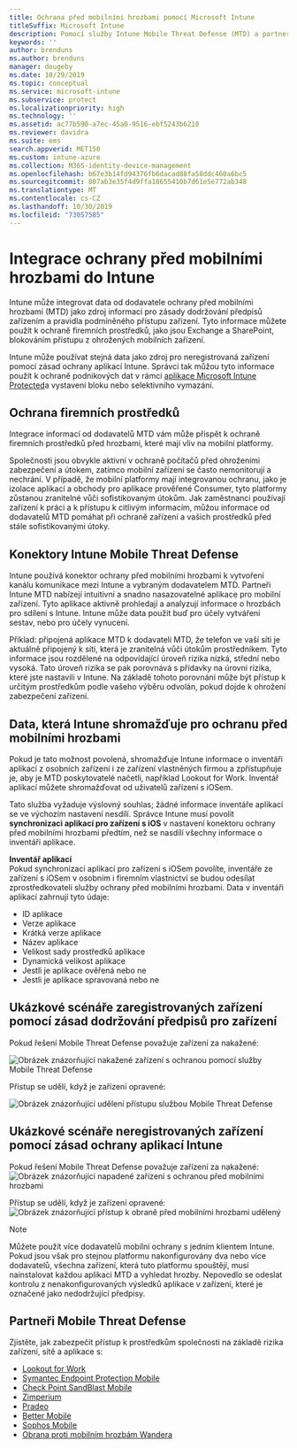 ```yaml
---
title: Ochrana před mobilními hrozbami pomocí Microsoft Intune
titleSuffix: Microsoft Intune
description: Pomocí služby Intune Mobile Threat Defense (MTD) a partnerem Mobile Threat Defense můžete chránit přístup k podnikovým prostředkům na základě rizika zařízení.
keywords: ''
author: brenduns
ms.author: brenduns
manager: dougeby
ms.date: 10/29/2019
ms.topic: conceptual
ms.service: microsoft-intune
ms.subservice: protect
ms.localizationpriority: high
ms.technology: ''
ms.assetid: ac77b590-a7ec-45a0-9516-ebf5243b6210
ms.reviewer: davidra
ms.suite: ems
search.appverid: MET150
ms.custom: intune-azure
ms.collection: M365-identity-device-management
ms.openlocfilehash: b67e3b14fd94376fb6dacad88fa58ddc460a6bc5
ms.sourcegitcommit: 807ab3e35f4d9ffa18655410b7d61e5e772ab348
ms.translationtype: MT
ms.contentlocale: cs-CZ
ms.lasthandoff: 10/30/2019
ms.locfileid: "73057585"
---
```

# <a name="mobile-threat-defense-integration-with-intune"></a>Integrace ochrany před mobilními hrozbami do Intune

Intune může integrovat data od dodavatele ochrany před mobilními hrozbami (MTD) jako zdroj informací pro zásady dodržování předpisů zařízením a pravidla podmíněného přístupu zařízení. Tyto informace můžete použít k ochraně firemních prostředků, jako jsou Exchange a SharePoint, blokováním přístupu z ohrožených mobilních zařízení.

Intune může používat stejná data jako zdroj pro neregistrovaná zařízení pomocí zásad ochrany aplikací Intune. Správci tak můžou tyto informace použít k ochraně podnikových dat v rámci [aplikace Microsoft Intune Protected](~/apps/apps-supported-intune-apps.md)a vystavení bloku nebo selektivního vymazání.

## <a name="protect-corporate-resources"></a>Ochrana firemních prostředků

Integrace informací od dodavatelů MTD vám může přispět k ochraně firemních prostředků před hrozbami, které mají vliv na mobilní platformy.  

Společnosti jsou obvykle aktivní v ochraně počítačů před ohroženími zabezpečení a útokem, zatímco mobilní zařízení se často nemonitorují a nechrání. V případě, že mobilní platformy mají integrovanou ochranu, jako je izolace aplikací a obchody pro aplikace prověřené Consumer, tyto platformy zůstanou zranitelné vůči sofistikovaným útokům. Jak zaměstnanci používají zařízení k práci a k přístupu k citlivým informacím, můžou informace od dodavatelů MTD pomáhat při ochraně zařízení a vašich prostředků před stále sofistikovanými útoky.

## <a name="intune-mobile-threat-defense-connectors"></a>Konektory Intune Mobile Threat Defense

Intune používá konektor ochrany před mobilními hrozbami k vytvoření kanálu komunikace mezi Intune a vybraným dodavatelem MTD. Partneři Intune MTD nabízejí intuitivní a snadno nasazovatelné aplikace pro mobilní zařízení. Tyto aplikace aktivně prohledají a analyzují informace o hrozbách pro sdílení s Intune. Intune může data použít buď pro účely vytváření sestav, nebo pro účely vynucení.

Příklad: připojená aplikace MTD k dodavateli MTD, že telefon ve vaší síti je aktuálně připojený k síti, která je zranitelná vůči útokům prostředníkem. Tyto informace jsou rozdělené na odpovídající úroveň rizika nízká, střední nebo vysoká. Tato úroveň rizika se pak porovnává s přídavky na úrovni rizika, které jste nastavili v Intune. Na základě tohoto porovnání může být přístup k určitým prostředkům podle vašeho výběru odvolán, pokud dojde k ohrožení zabezpečení zařízení.

## <a name="data-that-intune-collects-for-mobile-threat-defense"></a>Data, která Intune shromažďuje pro ochranu před mobilními hrozbami

Pokud je tato možnost povolená, shromažďuje Intune informace o inventáři aplikací z osobních zařízení i ze zařízení vlastněných firmou a zpřístupňuje je, aby je MTD poskytovatelé načetli, například Lookout for Work. Inventář aplikací můžete shromažďovat od uživatelů zařízení s iOSem.

Tato služba vyžaduje výslovný souhlas; žádné informace inventáře aplikací se ve výchozím nastavení nesdílí. Správce Intune musí povolit **synchronizaci aplikací pro zařízení s iOS** v nastavení konektoru ochrany před mobilními hrozbami předtím, než se nasdílí všechny informace o inventáři aplikace.

**Inventář aplikací**  
Pokud synchronizaci aplikací pro zařízení s iOSem povolíte, inventáře ze zařízení s iOSem v osobním i firemním vlastnictví se budou odesílat zprostředkovateli služby ochrany před mobilními hrozbami. Data v inventáři aplikací zahrnují tyto údaje:

- ID aplikace
- Verze aplikace
- Krátká verze aplikace
- Název aplikace
- Velikost sady prostředků aplikace
- Dynamická velikost aplikace
- Jestli je aplikace ověřená nebo ne
- Jestli je aplikace spravovaná nebo ne

## <a name="sample-scenarios-for-enrolled-devices-using-device-compliance-policies"></a>Ukázkové scénáře zaregistrovaných zařízení pomocí zásad dodržování předpisů pro zařízení

Pokud řešení Mobile Threat Defense považuje zařízení za nakažené:

![Obrázek znázorňující nakažené zařízení s ochranou pomocí služby Mobile Threat Defense](./media/mobile-threat-defense/MTD-image-1.png)

Přístup se udělí, když je zařízení opravené:

![Obrázek znázorňující udělení přístupu službou Mobile Threat Defense](./media/mobile-threat-defense/MTD-image-2.png)

## <a name="sample-scenarios-for-unenrolled-devices-using-intune-app-protection-policies"></a>Ukázkové scénáře neregistrovaných zařízení pomocí zásad ochrany aplikací Intune

Pokud řešení Mobile Threat Defense považuje zařízení za nakažené:<br>
![Obrázek znázorňující napadené zařízení s ochranou před mobilními hrozbami](./media/mobile-threat-defense/MTD-image-3.png)

Přístup se udělí, když je zařízení opravené:<br>
![Obrázek znázorňující přístup k obraně před mobilními hrozbami udělený](./media/mobile-threat-defense/MTD-image-4.png)

> [!NOTE]
> Můžete použít více dodavatelů mobilní ochrany s jedním klientem Intune. Pokud jsou však pro stejnou platformu nakonfigurovány dva nebo více dodavatelů, všechna zařízení, která tuto platformu spouštějí, musí nainstalovat každou aplikaci MTD a vyhledat hrozby. Nepovedlo se odeslat kontrolu z nenakonfigurovaných výsledků aplikace v zařízení, které je označené jako nedodržující předpisy. 

## <a name="mobile-threat-defense-partners"></a>Partneři Mobile Threat Defense

Zjistěte, jak zabezpečit přístup k prostředkům společnosti na základě rizika zařízení, sítě a aplikace s:

- [Lookout for Work](lookout-mobile-threat-defense-connector.md)
- [Symantec Endpoint Protection Mobile](skycure-mobile-threat-defense-connector.md)
- [Check Point SandBlast Mobile](checkpoint-sandblast-mobile-mobile-threat-defense-connector.md)
- [Zimperium](zimperium-mobile-threat-defense-connector.md)
- [Pradeo](pradeo-mobile-threat-defense-connector.md)
- [Better Mobile](better-mobile-threat-defense-connector.md)
- [Sophos Mobile](sophos-mtd-connector.md)
- [Obrana proti mobilním hrozbám Wandera](wandera-mtd-connector.md)
